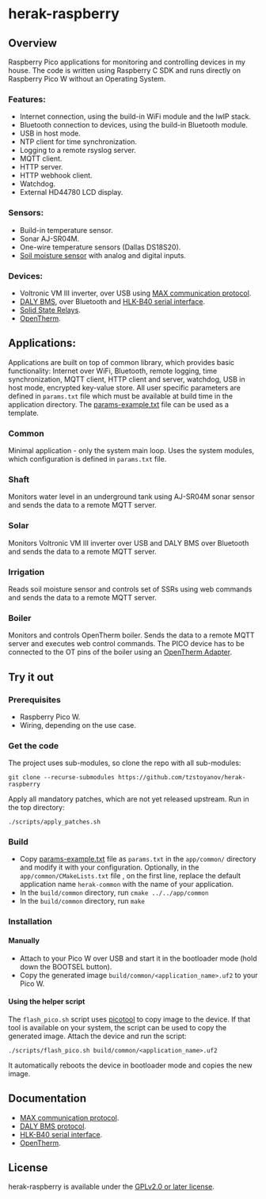 # herak-raspberry

## Overview
Raspberry Pico applications for monitoring and controlling devices in my house. The code is written
using Raspberry C SDK and runs directly on Raspberry Pico W without an Operating System.

### Features:
- Internet connection, using the build-in WiFi module and the lwIP stack.
- Bluetooth connection to devices, using the build-in Bluetooth module.
- USB in host mode.
- NTP client for time synchronization.
- Logging to a remote rsyslog server.
- MQTT client.
- HTTP server.
- HTTP webhook client.
- Watchdog.
- External HD44780 LCD display.

### Sensors:
- Build-in temperature sensor.
- Sonar AJ-SR04M.
- One-wire temperature sensors (Dallas DS18S20).
- [Soil moisture sensor](docs/Soil_moisture_sensor_module_EN.pdf) with analog and digital inputs.

### Devices:
- Voltronic VM III inverter, over USB using [MAX communication protocol](docs/MAX-Communication-Protocol.pdf).
- [DALY BMS](docs/Daly-Communications-Protocol-V1.2.pdf), over Bluetooth and [HLK-B40 serial interface](docs/HLK-B40.pdf).
- [Solid State Relays](libs/common/devices/ssr/README.md).
- [OpenTherm](libs/common/devices/opentherm/README.md).

## Applications:
Applications are built on top of common library, which provides basic functionality:
Internet over WiFi, Bluetooth, remote logging, time synchronization, MQTT client, HTTP client
and server, watchdog, USB in host mode, encrypted key-value store.
All user specific parameters are defined in `params.txt` file which must be available at
build time in the application directory. The [params-example.txt](app/params_example.txt) file can
be used as a template.

### Common
Minimal application - only the system main loop. Uses the system modules, which configuration is defined in `params.txt` file.

### Shaft
Monitors water level in an underground tank using AJ-SR04M sonar sensor and
sends the data to a remote MQTT server.

### Solar
Monitors Voltronic VM III inverter over USB and DALY BMS over Bluetooth and
sends the data to a remote MQTT server.

### Irrigation
Reads soil moisture sensor and controls set of SSRs using web commands and
sends the data to a remote MQTT server.

### Boiler
Monitors and controls OpenTherm boiler. Sends the data to a remote MQTT
server and executes web control commands. The PICO device has to be
connected to the OT pins of the boiler using
an [OpenTherm Adapter](https://ihormelnyk.com/opentherm_adapter).

## Try it out

### Prerequisites
- Raspberry Pico W.
- Wiring, depending on the use case.

### Get the code
The project uses sub-modules, so clone the repo with all sub-modules:
```
git clone --recurse-submodules https://github.com/tzstoyanov/herak-raspberry
```
Apply all mandatory patches, which are not yet released upstream. Run in the top directory:
```
./scripts/apply_patches.sh 
```

### Build
- Copy [params-example.txt](app/params_example.txt) file as `params.txt` in the `app/common/` directory
and modify it with your configuration. Optionally, in the `app/common/CMakeLists.txt` file , on the first line, replace the default application name `herak-common` with the name of your application.  
- In the `build/common` directory, run `cmake ../../app/common`
- In the `build/common` directory, run `make`

### Installation
#### Manually
- Attach to your Pico W over USB and start it in the bootloader mode (hold down the BOOTSEL button).
- Copy the generated image `build/common/<application_name>.uf2` to your Pico W.
#### Using the helper script
The `flash_pico.sh` script uses [picotool](https://github.com/raspberrypi/picotool) to copy image to the device.
If that tool is available on your system, the script can be used to copy the generated image. Attach the device
and run the script:
```
./scripts/flash_pico.sh build/common/<application_name>.uf2
```
It automatically reboots the device in bootloader mode and copies the new image.

## Documentation
- [MAX communication protocol](docs/MAX-Communication-Protocol.pdf).
- [DALY BMS protocol](docs/Daly-Communications-Protocol-V1.2.pdf).
- [HLK-B40 serial interface](docs/HLK-B40.pdf).
- [OpenTherm](docs/Opentherm-Protocol-v2-2.pdf).

## License
herak-raspberry is available under the [GPLv2.0 or later license](LICENSE).
